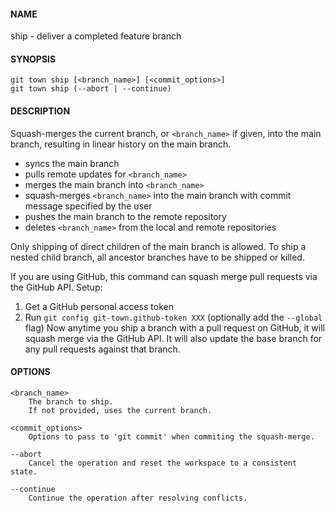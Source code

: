 #### NAME

ship - deliver a completed feature branch


#### SYNOPSIS

```
git town ship [<branch_name>] [<commit_options>]
git town ship (--abort | --continue)
```


#### DESCRIPTION

Squash-merges the current branch, or `<branch_name>` if given,
into the main branch, resulting in linear history on the main branch.

* syncs the main branch
* pulls remote updates for `<branch_name>`
* merges the main branch into `<branch_name>`
* squash-merges `<branch_name>` into the main branch with commit message specified by the user
* pushes the main branch to the remote repository
* deletes `<branch_name>` from the local and remote repositories

Only shipping of direct children of the main branch is allowed.
To ship a nested child branch, all ancestor branches have to be shipped or killed.

If you are using GitHub, this command can squash merge pull requests via the GitHub API. Setup:
1. Get a GitHub personal access token
2. Run `git config git-town.github-token XXX` (optionally add the `--global` flag)
Now anytime you ship a branch with a pull request on GitHub, it will squash merge via the GitHub API.
It will also update the base branch for any pull requests against that branch.

#### OPTIONS

```
<branch_name>
    The branch to ship.
    If not provided, uses the current branch.

<commit_options>
    Options to pass to 'git commit' when commiting the squash-merge.

--abort
    Cancel the operation and reset the workspace to a consistent state.

--continue
    Continue the operation after resolving conflicts.
```
